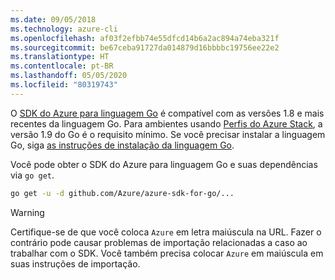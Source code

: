 ```yaml
---
ms.date: 09/05/2018
ms.technology: azure-cli
ms.openlocfilehash: af03f2efbb74e55dfcd14b6a2ac894a74eba321f
ms.sourcegitcommit: be67ceba91727da014879d16bbbbc19756ee22e2
ms.translationtype: HT
ms.contentlocale: pt-BR
ms.lasthandoff: 05/05/2020
ms.locfileid: "80319743"
---
```

O [SDK do Azure para linguagem Go](https://github.com/Azure/azure-sdk-for-go) é compatível com as versões 1.8 e mais recentes da linguagem Go. Para ambientes usando [Perfis do Azure Stack](/azure/azure-stack/user/azure-stack-version-profiles-go), a versão 1.9 do Go é o requisito mínimo.
Se você precisar instalar a linguagem Go, siga [as instruções de instalação da linguagem Go](https://golang.org/doc/install).

Você pode obter o SDK do Azure para linguagem Go e suas dependências via `go get`.

```bash
go get -u -d github.com/Azure/azure-sdk-for-go/...
```

> [!WARNING]
> Certifique-se de que você coloca `Azure` em letra maiúscula na URL. Fazer o contrário pode causar problemas de importação relacionadas a caso ao trabalhar com o SDK. Você também precisa colocar `Azure` em maiúscula em suas instruções de importação.
